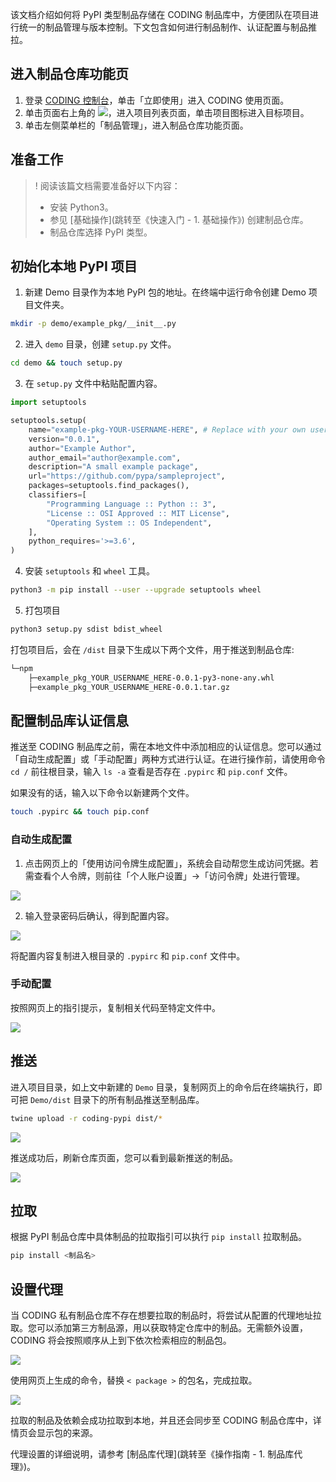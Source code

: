 该文档介绍如何将 PyPI 类型制品存储在 CODING 制品库中，方便团队在项目进行统一的制品管理与版本控制。下文包含如何进行制品制作、认证配置与制品推拉。

## 进入制品仓库功能页

1. 登录 [CODING 控制台](https://console.cloud.tencent.com/coding)，单击「立即使用」进入 CODING 使用页面。
2. 单击页面右上角的 <img src ="https://main.qcloudimg.com/raw/d94a8e60dd3a41d0af07d72ae0e9d70e.png" style ="margin:0">，进入项目列表页面，单击项目图标进入目标项目。
3. 单击左侧菜单栏的「制品管理」，进入制品仓库功能页面。

## 准备工作

>! 阅读该篇文档需要准备好以下内容：
> -   安装 Python3。
> -  参见 [基础操作](跳转至《快速入门 - 1. 基础操作》) 创建制品仓库。
> -   制品仓库选择 PyPI 类型。

## 初始化本地 PyPI 项目

1.  新建 Demo 目录作为本地 PyPI 包的地址。在终端中运行命令创建 Demo 项目文件夹。
    
```bash
mkdir -p demo/example_pkg/__init__.py
```

2.  进入 `demo` 目录，创建 `setup.py` 文件。

```bash
cd demo && touch setup.py
```

3.  在 `setup.py` 文件中粘贴配置内容。

```python
import setuptools

setuptools.setup(
    name="example-pkg-YOUR-USERNAME-HERE", # Replace with your own username
    version="0.0.1",
    author="Example Author",
    author_email="author@example.com",
    description="A small example package",
    url="https://github.com/pypa/sampleproject",
    packages=setuptools.find_packages(),
    classifiers=[
        "Programming Language :: Python :: 3",
        "License :: OSI Approved :: MIT License",
        "Operating System :: OS Independent",
    ],
    python_requires='>=3.6',
)
```

4.  安装 `setuptools` 和 `wheel` 工具。

```bash
python3 -m pip install --user --upgrade setuptools wheel
```

5.  打包项目

```bash
python3 setup.py sdist bdist_wheel
```

打包项目后，会在 `/dist` 目录下生成以下两个文件，用于推送到制品仓库:

```bash
└─npm
    ├─example_pkg_YOUR_USERNAME_HERE-0.0.1-py3-none-any.whl
    ├─example_pkg_YOUR_USERNAME_HERE-0.0.1.tar.gz
```

## 配置制品库认证信息

推送至 CODING 制品库之前，需在本地文件中添加相应的认证信息。您可以通过「自动生成配置」或「手动配置」两种方式进行认证。在进行操作前，请使用命令 `cd /` 前往根目录，输入 `ls -a` 查看是否存在 `.pypirc` 和 `pip.conf` 文件。

如果没有的话，输入以下命令以新建两个文件。

```bash
touch .pypirc && touch pip.conf
```

### 自动生成配置

1.  点击网页上的「使用访问令牌生成配置」，系统会自动帮您生成访问凭据。若需查看个人令牌，则前往「个人账户设置」->「访问令牌」处进行管理。

![](https://help-assets.codehub.cn/enterprise/20210121184306.png)

2.  输入登录密码后确认，得到配置内容。

![](https://help-assets.codehub.cn/enterprise/20210121200157.png)

将配置内容复制进入根目录的 `.pypirc` 和 `pip.conf` 文件中。

### 手动配置

按照网页上的指引提示，复制相关代码至特定文件中。

![](https://help-assets.codehub.cn/enterprise/20210122095904.png)

## 推送

进入项目目录，如上文中新建的 `Demo` 目录，复制网页上的命令后在终端执行，即可把 `Demo/dist` 目录下的所有制品推送至制品库。

```bash
twine upload -r coding-pypi dist/*
```

![](https://help-assets.codehub.cn/enterprise/20210122100357.png)

推送成功后，刷新仓库页面，您可以看到最新推送的制品。

![](https://help-assets.codehub.cn/enterprise/20210122101628.png)

## 拉取

根据 PyPI 制品仓库中具体制品的拉取指引可以执行 `pip install` 拉取制品。

```bash
pip install <制品名>
```

## 设置代理

当 CODING 私有制品仓库不存在想要拉取的制品时，将尝试从配置的代理地址拉取。您可以添加第三方制品源，用以获取特定仓库中的制品。无需额外设置，CODING 将会按照顺序从上到下依次检索相应的制品包。

![](https://help-assets.codehub.cn/enterprise/20210122102700.png)

使用网页上生成的命令，替换 `< package >` 的包名，完成拉取。

![](https://help-assets.codehub.cn/enterprise/20210122102750.png)

拉取的制品及依赖会成功拉取到本地，并且还会同步至 CODING 制品仓库中，详情页会显示包的来源。

代理设置的详细说明，请参考 [制品库代理](跳转至《操作指南 - 1. 制品库代理》)。
